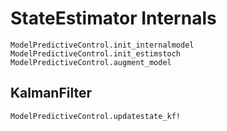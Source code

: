 # StateEstimator Internals

```@docs
ModelPredictiveControl.init_internalmodel
ModelPredictiveControl.init_estimstoch
ModelPredictiveControl.augment_model
```

## KalmanFilter

```@docs
ModelPredictiveControl.updatestate_kf!
```
